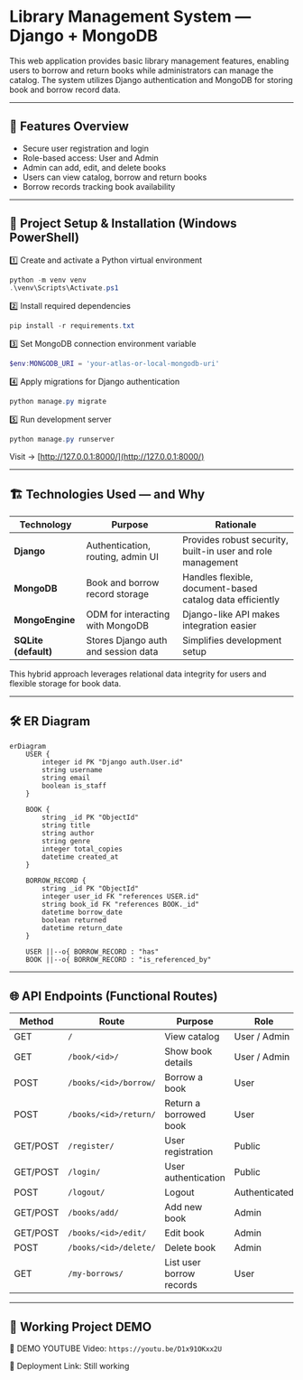 # Library Management System — Django + MongoDB

This web application provides basic library management features, enabling users to borrow and return books while administrators can manage the catalog. The system utilizes Django authentication and MongoDB for storing book and borrow record data.

---

## 📌 Features Overview

* Secure user registration and login
* Role-based access: User and Admin
* Admin can add, edit, and delete books
* Users can view catalog, borrow and return books
* Borrow records tracking book availability

---

## 🔧 Project Setup & Installation (Windows PowerShell)

1️⃣ Create and activate a Python virtual environment

```powershell
python -m venv venv
.\venv\Scripts\Activate.ps1
```

2️⃣ Install required dependencies

```powershell
pip install -r requirements.txt
```

3️⃣ Set MongoDB connection environment variable

```powershell
$env:MONGODB_URI = 'your-atlas-or-local-mongodb-uri'
```

4️⃣ Apply migrations for Django authentication

```powershell
python manage.py migrate
```

5️⃣ Run development server

```powershell
python manage.py runserver
```

Visit → [http://127.0.0.1:8000/](http://127.0.0.1:8000/)

---

## 🏗️ Technologies Used — and Why

| Technology           | Purpose                             | Rationale                                                   |
| -------------------- | ----------------------------------- | ----------------------------------------------------------- |
| **Django**           | Authentication, routing, admin UI   | Provides robust security, built-in user and role management |
| **MongoDB**          | Book and borrow record storage      | Handles flexible, document-based catalog data efficiently   |
| **MongoEngine**      | ODM for interacting with MongoDB    | Django-like API makes integration easier                    |
| **SQLite (default)** | Stores Django auth and session data | Simplifies development setup                                |

This hybrid approach leverages relational data integrity for users and flexible storage for book data.

---

## 🛠️ ER Diagram

```mermaid
erDiagram
	USER {
		integer id PK "Django auth.User.id"
		string username
		string email
		boolean is_staff
	}

	BOOK {
		string _id PK "ObjectId"
		string title
		string author
		string genre
		integer total_copies
		datetime created_at
	}

	BORROW_RECORD {
		string _id PK "ObjectId"
		integer user_id FK "references USER.id"
		string book_id FK "references BOOK._id"
		datetime borrow_date
		boolean returned
		datetime return_date
	}

	USER ||--o{ BORROW_RECORD : "has"
	BOOK ||--o{ BORROW_RECORD : "is_referenced_by"
```

---

## 🌐 API Endpoints (Functional Routes)

| Method   | Route                 | Purpose                  | Role          |
| -------- | --------------------- | ------------------------ | ------------- |
| GET      | `/`                   | View catalog             | User / Admin  |
| GET      | `/book/<id>/`         | Show book details        | User / Admin  |
| POST     | `/books/<id>/borrow/` | Borrow a book            | User          |
| POST     | `/books/<id>/return/` | Return a borrowed book   | User          |
| GET/POST | `/register/`          | User registration        | Public        |
| GET/POST | `/login/`             | User authentication      | Public        |
| POST     | `/logout/`            | Logout                   | Authenticated |
| GET/POST | `/books/add/`         | Add new book             | Admin         |
| GET/POST | `/books/<id>/edit/`   | Edit book                | Admin         |
| POST     | `/books/<id>/delete/` | Delete book              | Admin         |
| GET      | `/my-borrows/`        | List user borrow records | User          |

---

## 🚀 Working Project DEMO

🔗 DEMO YOUTUBE Video: `https://youtu.be/D1x91OKxx2U`

🔗 Deployment Link: Still working

